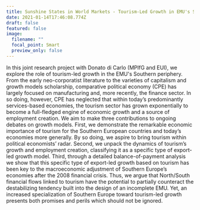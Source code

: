```yaml
---
title: Sunshine States in World Markets - Tourism-Led Growth in EMU's Southern Periphery
date: 2021-01-14T17:46:08.774Z
draft: false
featured: false
image:
  filename: ""
  focal_point: Smart
  preview_only: false
---
```


In this joint research project with Donato di Carlo (MPIfG and EUI), we explore the role of tourism-led growth in the EMU's Southern periphery. From the early neo-corporatist literature to the varieties of capitalism and growth models scholarship, comparative political economy (CPE) has largely focused on manufacturing and, more recently, the finance sector. In so doing, however, CPE has neglected that within today’s predominantly services-based economies, the tourism sector has grown exponentially to become a full-fledged engine of economic growth and a source of employment creation. We aim to make three contributions to ongoing debates on growth models. First, we demonstrate the remarkable economic importance of tourism for the Southern European countries and today’s economies more generally. By so doing, we aspire to bring tourism within political economists’ radar. Second, we unpack the dynamics of tourism’s growth and employment creation, classifying it as a specific type of export-led growth model. Third, through a detailed balance-of-payment analysis we show that this specific type of export-led growth based on tourism has been key to the macroeconomic adjustment of Southern Europe’s economies after the 2008 financial crisis. Thus, we argue that North/South financial flows linked to tourism have the potential to partially counteract the destabilizing tendency built into the design of an incomplete EMU. Yet, an increased specialization of Southern Europe toward tourism-led growth presents both promises and perils which should not be ignored. 




